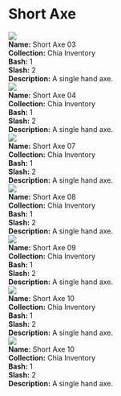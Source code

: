# Short Axe

<div class="item_thumbnail_detail">
<img src="https://5oblp26gwbmwirl7c4fiqdktnmlctqhezc5yyllsunkhaxa.arweave.net/6-4K368awWW_RFfxcK_iA1TaxYpwOTIu4wtcqN-UcFw"><br/>
<div><strong>Name:</strong> Short Axe 03</div>
<div><strong>Collection:</strong> Chia Inventory</div>
<div><strong>Bash:</strong> 1</div>
<div><strong>Slash:</strong> 2</div>
<div><strong>Description:</strong> A single hand axe.</div>
</div>
<div class="item_thumbnail_detail">
<img src="https://srstusnh6cfqcfa5ubiapuegw3si7v3zoquiqlgfilwi6zi6yq.arweave.net/lGU6SafwiwEUHaBQB9CGtuSP13l0KI_gsxULsj2UexE"><br/>
<div><strong>Name:</strong> Short Axe 04</div>
<div><strong>Collection:</strong> Chia Inventory</div>
<div><strong>Bash:</strong> 1</div>
<div><strong>Slash:</strong> 2</div>
<div><strong>Description:</strong> A single hand axe.</div>
</div>
<div class="item_thumbnail_detail">
<img src="https://ziuivzhifikxr47q2koo4isrzvc4feq235gsglvgqcse52ti.arweave.net/yii-K5OgqFXjz8NKc7iJRzUX_CkhrfTSMupoC_kTupo"><br/>
<div><strong>Name:</strong> Short Axe 07</div>
<div><strong>Collection:</strong> Chia Inventory</div>
<div><strong>Bash:</strong> 1</div>
<div><strong>Slash:</strong> 2</div>
<div><strong>Description:</strong> A single hand axe.</div>
</div>
<div class="item_thumbnail_detail">
<img src="https://3i5rgbhhgoahsxr6ldo5ca42jxg45h3q7saebbnore2rmgnfhe.arweave.net/2jsTBOczgHlePljd0QOaTc3On3D8gEC-Frok1FhmlOY"><br/>
<div><strong>Name:</strong> Short Axe 08</div>
<div><strong>Collection:</strong> Chia Inventory</div>
<div><strong>Bash:</strong> 1</div>
<div><strong>Slash:</strong> 2</div>
<div><strong>Description:</strong> A single hand axe.</div>
</div>
<div class="item_thumbnail_detail">
<img src="https://j3duac4rsgo6lmgzop4kannuqukyq5bjl5dsxnujhm2txvyeapbq.arweave.net/TsdAC5GRneWw2XP4oDW0hRWIdClfRyu2iTs1O9cEA8M"><br/>
<div><strong>Name:</strong> Short Axe 09</div>
<div><strong>Collection:</strong> Chia Inventory</div>
<div><strong>Bash:</strong> 1</div>
<div><strong>Slash:</strong> 2</div>
<div><strong>Description:</strong> A single hand axe.</div>
</div>
<div class="item_thumbnail_detail">
<img src="https://cddadjgsiens4xl4gg5wqngdxw6qvhho4lvr3ssef3kjjplc.arweave.net/EMYBpNJBGy5df-DG7aDTDvb0KnO7i6x3KRC7U_lL1iU"><br/>
<div><strong>Name:</strong> Short Axe 10</div>
<div><strong>Collection:</strong> Chia Inventory</div>
<div><strong>Bash:</strong> 1</div>
<div><strong>Slash:</strong> 2</div>
<div><strong>Description:</strong> A single hand axe.</div>
</div>
<div class="item_thumbnail_detail">
<img src="https://cddadjgsiens4xl4gg5wqngdxw6qvhho4lvr3ssef3kjjplc.arweave.net/EMYBpNJBGy5df-DG7aDTDvb0KnO7i6x3KRC7U_lL1iU"><br/>
<div><strong>Name:</strong> Short Axe 10</div>
<div><strong>Collection:</strong> Chia Inventory</div>
<div><strong>Bash:</strong> 1</div>
<div><strong>Slash:</strong> 2</div>
<div><strong>Description:</strong> A single hand axe.</div>
</div>

